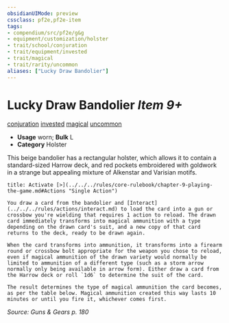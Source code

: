 ```yaml
---
obsidianUIMode: preview
cssclass: pf2e,pf2e-item
tags:
- compendium/src/pf2e/g&g
- equipment/customization/holster
- trait/school/conjuration
- trait/equipment/invested
- trait/magical
- trait/rarity/uncommon
aliases: ["Lucky Draw Bandolier"]
---
```

# Lucky Draw Bandolier *Item 9+*  
[conjuration](conjuration.md)  [invested](invested.md)  [magical](magical.md)  [uncommon](uncommon.md)  

- **Usage** worn; **Bulk** L
- **Category** Holster

This beige bandolier has a rectangular holster, which allows it to contain a standard-sized Harrow deck, and red pockets embroidered with goldwork in a strange but appealing mixture of Alkenstar and Varisian motifs.

```ad-embed-ability
title: Activate [>](../../../rules/core-rulebook/chapter-9-playing-the-game.md#Actions "Single Action")

You draw a card from the bandolier and [Interact](../../../rules/actions/interact.md) to load the card into a gun or crossbow you're wielding that requires 1 action to reload. The drawn card immediately transforms into magical ammunition with a type depending on the drawn card's suit, and a new copy of that card returns to the deck, ready to be drawn again.

When the card transforms into ammunition, it transforms into a firearm round or crossbow bolt appropriate for the weapon you chose to reload, even if magical ammunition of the drawn variety would normally be limited to ammunition of a different type (such as a storm arrow normally only being available in arrow form). Either draw a card from the Harrow deck or roll `1d6` to determine the suit of the card.

The result determines the type of magical ammunition the card becomes, as per the table below. Magical ammunition created this way lasts 10 minutes or until you fire it, whichever comes first.
```

*Source: Guns & Gears p. 180*
